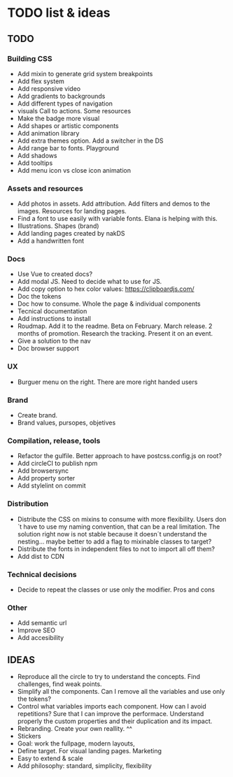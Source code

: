 # TODO list & ideas

## TODO

### Building CSS
- Add mixin to generate grid system breakpoints
- Add flex system
- Add responsive video
- Add gradients to backgrounds
- Add different types of navigation
- visuals Call to actions. Some resources
- Make the badge more visual
- Add shapes or artistic components
- Add animation library
- Add extra themes option. Add a switcher in the DS
- Add range bar to fonts. Playground
- Add shadows
- Add tooltips
- Add menu icon vs close icon animation

### Assets and resources
- Add photos in assets. Add attribution. Add filters and demos to the images. Resources for landing pages. 
- Find a font to use easily with variable fonts. Elana is helping with this.
- Illustrations. Shapes (brand)
- Add landing pages created by nakDS
- Add a handwritten font

### Docs
- Use Vue to created docs?
- Add modal JS. Need to decide what to use for JS.
- Add copy option to hex color values: https://clipboardjs.com/
- Doc the tokens
- Doc how to consume. Whole the page & individual components
- Tecnical documentation
- Add instructions to install
- Roudmap. Add it to the readme. Beta on February. March release. 2 months of promotion. Research the tracking. Present it on an event.
- Give a solution to the nav
- Doc browser support

### UX
- Burguer menu on the right. There are more right handed users

### Brand
- Create brand.
- Brand values, pursopes, objetives

### Compilation, release, tools
- Refactor the gulfile. Better approach to have postcss.config.js on root?
- Add circleCI to publish npm
- Add browsersync
- Add property sorter
- Add stylelint on commit

### Distribution
- Distribute the CSS on mixins to consume with more flexibility. Users don´t have to use my naming convention, that can be a real limitation. The solution right now is not stable because it doesn´t understand the nesting... maybe better to add a flag to mixinable classes to target?
- Distribute the fonts in independent files to not to import all off them?
- Add dist to CDN

### Technical decisions
- Decide to repeat the classes or use only the modifier. Pros and cons

### Other
- Add semantic url
- Improve SEO
- Add accesibility 


## IDEAS
- Reproduce all the circle to try to understand the concepts. Find challenges, find weak points.
- Simplify all the components. Can I remove all the variables and use only the tokens?
- Control what variables imports each component. How can I avoid repetitions? Sure that I can improve the performace. Understand properly the custom properties and their duplication and its impact.
- Rebranding. Create your own reallity. ^^
- Stickers
- Goal: work the fullpage, modern layouts, 
- Define target. For visual landing pages. Marketing
- Easy to extend & scale
- Add philosophy: standard, simplicity, flexibility